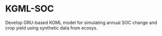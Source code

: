 # KGML-SOC
Develop GRU-based KGML model for simulating annual SOC change and crop yield using synthetic data from ecosys.
